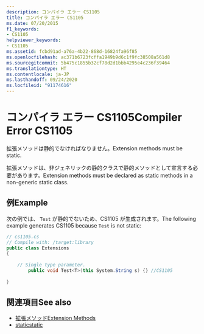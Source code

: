 ```yaml
---
description: コンパイラ エラー CS1105
title: コンパイラ エラー CS1105
ms.date: 07/20/2015
f1_keywords:
- CS1105
helpviewer_keywords:
- CS1105
ms.assetid: fcbd91ad-a76a-4b22-868d-16824fa96f85
ms.openlocfilehash: ac371b6723fcffa1949b9d6c1f9fc38508a561d8
ms.sourcegitcommit: 5b475c1855b32cf78d2d1bbb4295e4c236f39464
ms.translationtype: HT
ms.contentlocale: ja-JP
ms.lasthandoff: 09/24/2020
ms.locfileid: "91174616"
---
```

# <a name="compiler-error-cs1105"></a><span data-ttu-id="cce24-103">コンパイラ エラー CS1105</span><span class="sxs-lookup"><span data-stu-id="cce24-103">Compiler Error CS1105</span></span>

<span data-ttu-id="cce24-104">拡張メソッドは静的でなければなりません。</span><span class="sxs-lookup"><span data-stu-id="cce24-104">Extension methods must be static.</span></span>  
  
 <span data-ttu-id="cce24-105">拡張メソッドは、非ジェネリックの静的クラスで静的メソッドとして宣言する必要があります。</span><span class="sxs-lookup"><span data-stu-id="cce24-105">Extension methods must be declared as static methods in a non-generic static class.</span></span>  
  
## <a name="example"></a><span data-ttu-id="cce24-106">例</span><span class="sxs-lookup"><span data-stu-id="cce24-106">Example</span></span>  

 <span data-ttu-id="cce24-107">次の例では、 `Test` が静的でないため、CS1105 が生成されます。</span><span class="sxs-lookup"><span data-stu-id="cce24-107">The following example generates CS1105 because `Test` is not static:</span></span>  
  
```csharp  
// cs1105.cs  
// Compile with: /target:library  
public class Extensions  
{  
  
    // Single type parameter.  
        public void Test<T>(this System.String s) {} //CS1105  
  
}  
```  
  
## <a name="see-also"></a><span data-ttu-id="cce24-108">関連項目</span><span class="sxs-lookup"><span data-stu-id="cce24-108">See also</span></span>

- [<span data-ttu-id="cce24-109">拡張メソッド</span><span class="sxs-lookup"><span data-stu-id="cce24-109">Extension Methods</span></span>](../programming-guide/classes-and-structs/extension-methods.md)
- [<span data-ttu-id="cce24-110">static</span><span class="sxs-lookup"><span data-stu-id="cce24-110">static</span></span>](../language-reference/keywords/static.md)

